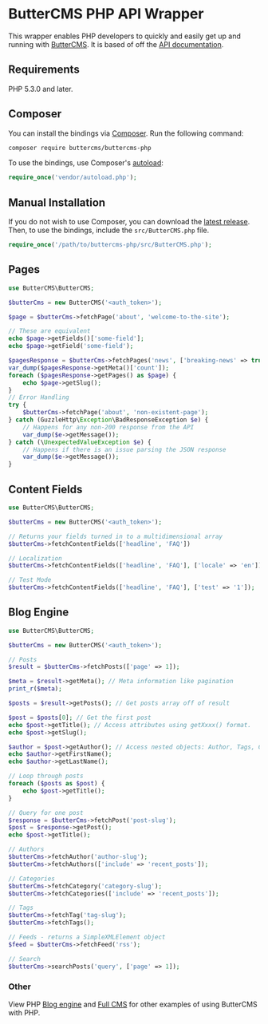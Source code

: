 # ButterCMS PHP API Wrapper

This wrapper enables PHP developers to quickly and easily get up and running with [ButterCMS](https://buttercms.com/). It is based of off the [API documentation](https://buttercms.com/docs/api/).

## Requirements

PHP 5.3.0 and later.

## Composer

You can install the bindings via [Composer](http://getcomposer.org/). Run the following command:

```bash
composer require buttercms/buttercms-php
```

To use the bindings, use Composer's [autoload](https://getcomposer.org/doc/00-intro.md#autoloading):

```php
require_once('vendor/autoload.php');
```

## Manual Installation

If you do not wish to use Composer, you can download the [latest release](https://github.com/buttercms/buttercms-php/releases). Then, to use the bindings, include the `src/ButterCMS.php` file.

```php
require_once('/path/to/buttercms-php/src/ButterCMS.php');
```

## Pages

```php
use ButterCMS\ButterCMS;

$butterCms = new ButterCMS('<auth_token>');

$page = $butterCms->fetchPage('about', 'welcome-to-the-site');

// These are equivalent
echo $page->getFields()['some-field'];
echo $page->getField('some-field');

$pagesResponse = $butterCms->fetchPages('news', ['breaking-news' => true]);
var_dump($pagesResponse->getMeta()['count']);
foreach ($pagesResponse->getPages() as $page) {
    echo $page->getSlug();
}
// Error Handling
try {
    $butterCms->fetchPage('about', 'non-existent-page');
} catch (GuzzleHttp\Exception\BadResponseException $e) {
    // Happens for any non-200 response from the API
    var_dump($e->getMessage());
} catch (\UnexpectedValueException $e) {
    // Happens if there is an issue parsing the JSON response
    var_dump($e->getMessage());
}
```

## Content Fields

```php
use ButterCMS\ButterCMS;

$butterCms = new ButterCMS('<auth_token>');

// Returns your fields turned in to a multidimensional array
$butterCms->fetchContentFields(['headline', 'FAQ'])

// Localization
$butterCms->fetchContentFields(['headline', 'FAQ'], ['locale' => 'en']);

// Test Mode
$butterCms->fetchContentFields(['headline', 'FAQ'], ['test' => '1']);
```

## Blog Engine

```php
use ButterCMS\ButterCMS;

$butterCms = new ButterCMS('<auth_token>');

// Posts
$result = $butterCms->fetchPosts(['page' => 1]);

$meta = $result->getMeta(); // Meta information like pagination
print_r($meta);

$posts = $result->getPosts(); // Get posts array off of result

$post = $posts[0]; // Get the first post
echo $post->getTitle(); // Access attributes using getXxxx() format.
echo $post->getSlug();

$author = $post->getAuthor(); // Access nested objects: Author, Tags, Categories like so
echo $author->getFirstName();
echo $author->getLastName();

// Loop through posts
foreach ($posts as $post) {
    echo $post->getTitle();
}

// Query for one post
$response = $butterCms->fetchPost('post-slug');
$post = $response->getPost();
echo $post->getTitle();

// Authors
$butterCms->fetchAuthor('author-slug');
$butterCms->fetchAuthors(['include' => 'recent_posts']);

// Categories
$butterCms->fetchCategory('category-slug');
$butterCms->fetchCategories(['include' => 'recent_posts']);

// Tags
$butterCms->fetchTag('tag-slug');
$butterCms->fetchTags();

// Feeds - returns a SimpleXMLElement object
$feed = $butterCms->fetchFeed('rss');

// Search
$butterCms->searchPosts('query', ['page' => 1]);
```


### Other

View PHP [Blog engine](https://buttercms.com/php-blog-engine/) and [Full CMS](https://buttercms.com/php-cms/) for other examples of using ButterCMS with PHP.
